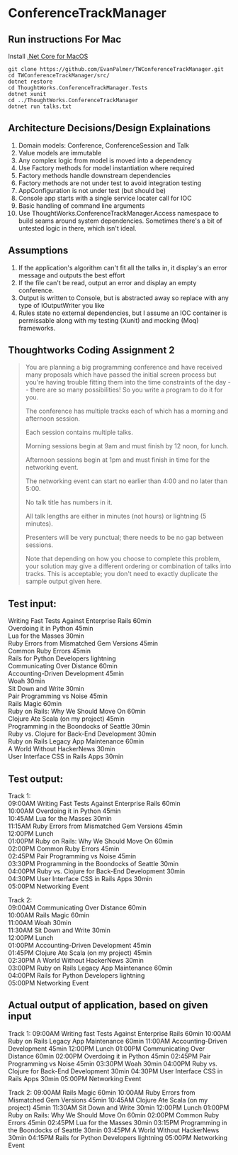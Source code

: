 # ConferenceTrackManager

## Run instructions For Mac

Install [.Net Core for MacOS](https://www.microsoft.com/net/core#macos)

``` 
git clone https://github.com/EvanPalmer/TWConferenceTrackManager.git
cd TWConferenceTrackManager/src/
dotnet restore
cd ThoughtWorks.ConferenceTrackManager.Tests
dotnet xunit
cd ../ThoughtWorks.ConferenceTrackManager
dotnet run talks.txt
```

## Architecture Decisions/Design Explainations
1. Domain models: Conference, ConferenceSession and Talk
2. Value models are immutable
3. Any complex logic from model is moved into a dependency
3. Use Factory methods for model instantiation where required
4. Factory methods handle downstream dependencies
5. Factory methods are not under test to avoid integration testing
6. AppConfiguration is not under test (but should be)
7. Console app starts with a single service locater call for IOC
8. Basic handling of command line arguments
9. Use ThoughtWorks.ConferenceTrackManager.Access namespace to build seams around system dependencies. Sometimes there's a bit of untested logic in there, which isn't ideal.

## Assumptions

1. If the application's algorithm can't fit all the talks in, it display's an error message and outputs the best effort
2. If the file can't be read, output an error and display an empty conference.
3. Output is written to Console, but is abstracted away so replace with any type of IOutputWriter you like
4. Rules state no external dependencies, but I assume an IOC container is permissable along with my testing (Xunit) and mocking (Moq) frameworks.

## Thoughtworks Coding Assignment 2

> You are planning a big programming conference and have received many proposals which have passed the initial screen process but you're having trouble fitting them into the time constraints of the day -- there are so many possibilities! So you write a program to do it for you.
> 
> The conference has multiple tracks each of which has a morning and afternoon session.
> 
> Each session contains multiple talks.
> 
> Morning sessions begin at 9am and must finish by 12 noon, for lunch.
> 
> Afternoon sessions begin at 1pm and must finish in time for the networking event.
> 
> The networking event can start no earlier than 4:00 and no later than 5:00.
> 
> No talk title has numbers in it.
> 
> All talk lengths are either in minutes (not hours) or lightning (5 minutes).
> 
> Presenters will be very punctual; there needs to be no gap between sessions.
>  
> Note that depending on how you choose to complete this problem, your solution may give a different ordering or combination of talks into tracks. This is acceptable; you don't need to exactly duplicate the sample output given here.

## Test input:

Writing Fast Tests Against Enterprise Rails 60min  
Overdoing it in Python 45min  
Lua for the Masses 30min  
Ruby Errors from Mismatched Gem Versions 45min  
Common Ruby Errors 45min  
Rails for Python Developers lightning  
Communicating Over Distance 60min  
Accounting-Driven Development 45min  
Woah 30min  
Sit Down and Write 30min  
Pair Programming vs Noise 45min  
Rails Magic 60min  
Ruby on Rails: Why We Should Move On 60min  
Clojure Ate Scala (on my project) 45min  
Programming in the Boondocks of Seattle 30min  
Ruby vs. Clojure for Back-End Development 30min  
Ruby on Rails Legacy App Maintenance 60min  
A World Without HackerNews 30min  
User Interface CSS in Rails Apps 30min  
 
## Test output: 
Track 1:  
09:00AM Writing Fast Tests Against Enterprise Rails 60min  
10:00AM Overdoing it in Python 45min  
10:45AM Lua for the Masses 30min  
11:15AM Ruby Errors from Mismatched Gem Versions 45min  
12:00PM Lunch  
01:00PM Ruby on Rails: Why We Should Move On 60min  
02:00PM Common Ruby Errors 45min  
02:45PM Pair Programming vs Noise 45min  
03:30PM Programming in the Boondocks of Seattle 30min  
04:00PM Ruby vs. Clojure for Back-End Development 30min  
04:30PM User Interface CSS in Rails Apps 30min  
05:00PM Networking Event  
 
Track 2:  
09:00AM Communicating Over Distance 60min  
10:00AM Rails Magic 60min  
11:00AM Woah 30min  
11:30AM Sit Down and Write 30min  
12:00PM Lunch  
01:00PM Accounting-Driven Development 45min  
01:45PM Clojure Ate Scala (on my project) 45min  
02:30PM A World Without HackerNews 30min  
03:00PM Ruby on Rails Legacy App Maintenance 60min  
04:00PM Rails for Python Developers lightning  
05:00PM Networking Event  

## Actual output of application, based on given input
Track 1:
09:00AM Writing fast Tests Against Enterprise Rails 60min
10:00AM Ruby on Rails Legacy App Maintenance 60min
11:00AM Accounting-Driven Development 45min
12:00PM Lunch
01:00PM Communicating Over Distance 60min
02:00PM Overdoing it in Python 45min
02:45PM Pair Programming vs Noise 45min
03:30PM Woah 30min
04:00PM Ruby vs. Clojure for Back-End Development 30min
04:30PM User Interface CSS in Rails Apps 30min
05:00PM Networking Event

Track 2:
09:00AM Rails Magic 60min
10:00AM Ruby Errors from Mismatched Gem Versions 45min
10:45AM Clojure Ate Scala (on my project) 45min
11:30AM Sit Down and Write 30min
12:00PM Lunch
01:00PM Ruby on Rails: Why We Should Move On 60min
02:00PM Common Ruby Errors 45min
02:45PM Lua for the Masses 30min
03:15PM Programming in the Boondocks of Seattle 30min
03:45PM A World Without HackerNews 30min
04:15PM Rails for Python Developers lightning
05:00PM Networking Event